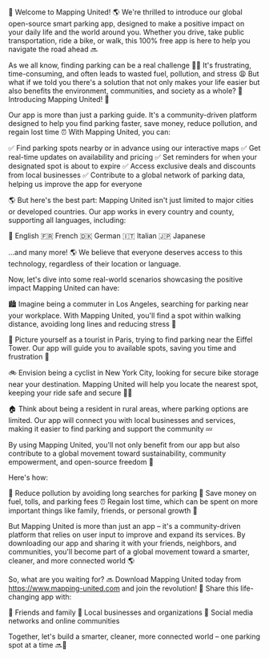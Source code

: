 🎉 Welcome to Mapping United! 🌎 We're thrilled to introduce our global open-source smart parking app, designed to make a positive impact on your daily life and the world around you. Whether you drive, take public transportation, ride a bike, or walk, this 100% free app is here to help you navigate the road ahead 🔜

As we all know, finding parking can be a real challenge 🚗💥 It's frustrating, time-consuming, and often leads to wasted fuel, pollution, and stress 😩 But what if we told you there's a solution that not only makes your life easier but also benefits the environment, communities, and society as a whole? 💪 Introducing Mapping United! 🌟

Our app is more than just a parking guide. It's a community-driven platform designed to help you find parking faster, save money, reduce pollution, and regain lost time ⏰ With Mapping United, you can:

✅ Find parking spots nearby or in advance using our interactive maps
✅ Get real-time updates on availability and pricing
✅ Set reminders for when your designated spot is about to expire
✅ Access exclusive deals and discounts from local businesses
✅ Contribute to a global network of parking data, helping us improve the app for everyone

🌎 But here's the best part: Mapping United isn't just limited to major cities or developed countries. Our app works in every country and county, supporting all languages, including:

💪 English
🇫🇷 French
🇩🇰 German
🇮🇹 Italian
🇯🇵 Japanese

...and many more! 🌎 We believe that everyone deserves access to this technology, regardless of their location or language.

Now, let's dive into some real-world scenarios showcasing the positive impact Mapping United can have:

🏙️ Imagine being a commuter in Los Angeles, searching for parking near your workplace. With Mapping United, you'll find a spot within walking distance, avoiding long lines and reducing stress 🌴

🚌 Picture yourself as a tourist in Paris, trying to find parking near the Eiffel Tower. Our app will guide you to available spots, saving you time and frustration 🗼️

🚲 Envision being a cyclist in New York City, looking for secure bike storage near your destination. Mapping United will help you locate the nearest spot, keeping your ride safe and secure 🚴‍♀️

🏠 Think about being a resident in rural areas, where parking options are limited. Our app will connect you with local businesses and services, making it easier to find parking and support the community 💤

By using Mapping United, you'll not only benefit from our app but also contribute to a global movement toward sustainability, community empowerment, and open-source freedom 🌟

Here's how:

🔋 Reduce pollution by avoiding long searches for parking
💸 Save money on fuel, tolls, and parking fees
⏰ Regain lost time, which can be spent on more important things like family, friends, or personal growth 🌻

But Mapping United is more than just an app – it's a community-driven platform that relies on user input to improve and expand its services. By downloading our app and sharing it with your friends, neighbors, and communities, you'll become part of a global movement toward a smarter, cleaner, and more connected world 🌎

So, what are you waiting for? 🔜 Download Mapping United today from https://www.mapping-united.com and join the revolution! 🚀 Share this life-changing app with:

👫 Friends and family
🏢 Local businesses and organizations
📰 Social media networks and online communities

Together, let's build a smarter, cleaner, more connected world – one parking spot at a time 🔜💪